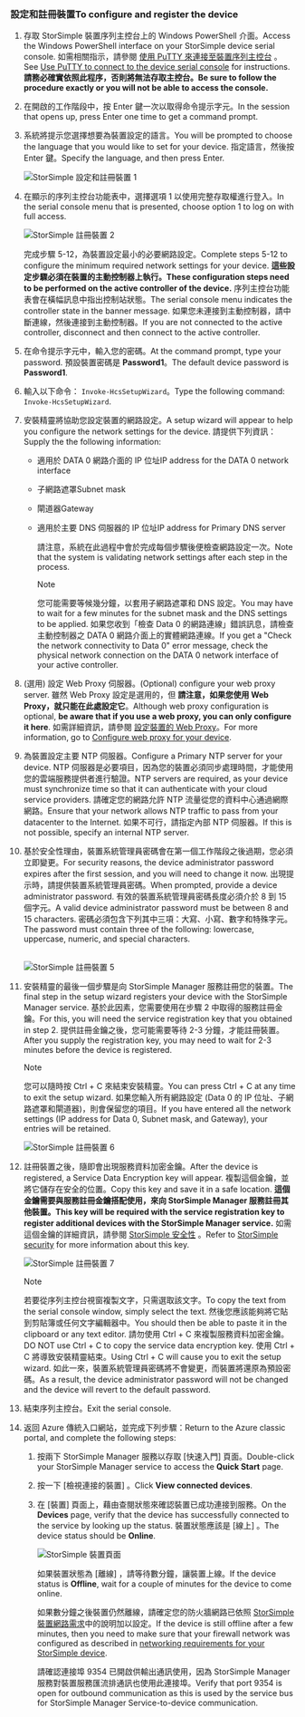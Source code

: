 <!--author=alkohli last changed: 02/22/2016-->


### <a name="to-configure-and-register-the-device"></a><span data-ttu-id="07dce-101">設定和註冊裝置</span><span class="sxs-lookup"><span data-stu-id="07dce-101">To configure and register the device</span></span>
1. <span data-ttu-id="07dce-102">存取 StorSimple 裝置序列主控台上的 Windows PowerShell 介面。</span><span class="sxs-lookup"><span data-stu-id="07dce-102">Access the Windows PowerShell interface on your StorSimple device serial console.</span></span> <span data-ttu-id="07dce-103">如需相關指示，請參閱 [使用 PuTTY 來連接至裝置序列主控台](#use-putty-to-connect-to-the-device-serial-console) 。</span><span class="sxs-lookup"><span data-stu-id="07dce-103">See [Use PuTTY to connect to the device serial console](#use-putty-to-connect-to-the-device-serial-console) for instructions.</span></span> <span data-ttu-id="07dce-104">**請務必確實依照此程序，否則將無法存取主控台。**</span><span class="sxs-lookup"><span data-stu-id="07dce-104">**Be sure to follow the procedure exactly or you will not be able to access the console.**</span></span>
2. <span data-ttu-id="07dce-105">在開啟的工作階段中，按 Enter 鍵一次以取得命令提示字元。</span><span class="sxs-lookup"><span data-stu-id="07dce-105">In the session that opens up, press Enter one time to get a command prompt.</span></span> 
3. <span data-ttu-id="07dce-106">系統將提示您選擇想要為裝置設定的語言。</span><span class="sxs-lookup"><span data-stu-id="07dce-106">You will be prompted to choose the language that you would like to set for your device.</span></span> <span data-ttu-id="07dce-107">指定語言，然後按 Enter 鍵。</span><span class="sxs-lookup"><span data-stu-id="07dce-107">Specify the language, and then press Enter.</span></span> 
   
    ![StorSimple 設定和註冊裝置 1](./media/storsimple-configure-and-register-device-u1/HCS_RegisterYourDevice1-U1-include.png)
4. <span data-ttu-id="07dce-109">在顯示的序列主控台功能表中，選擇選項 1 以使用完整存取權進行登入。</span><span class="sxs-lookup"><span data-stu-id="07dce-109">In the serial console menu that is presented, choose option 1 to log on with full access.</span></span> 
   
    ![StorSimple 註冊裝置 2](./media/storsimple-configure-and-register-device-u1/HCS_RegisterYourDevice2_U1-include.png)
   
     <span data-ttu-id="07dce-111">完成步驟 5-12，為裝置設定最小的必要網路設定。</span><span class="sxs-lookup"><span data-stu-id="07dce-111">Complete steps 5-12 to configure the minimum required network settings for your device.</span></span> <span data-ttu-id="07dce-112">**這些設定步驟必須在裝置的主動控制器上執行。**</span><span class="sxs-lookup"><span data-stu-id="07dce-112">**These configuration steps need to be performed on the active controller of the device.**</span></span> <span data-ttu-id="07dce-113">序列主控台功能表會在橫幅訊息中指出控制站狀態。</span><span class="sxs-lookup"><span data-stu-id="07dce-113">The serial console menu indicates the controller state in the banner message.</span></span> <span data-ttu-id="07dce-114">如果您未連接到主動控制器，請中斷連線，然後連接到主動控制器。</span><span class="sxs-lookup"><span data-stu-id="07dce-114">If you are not connected to the active controller, disconnect and then connect to the active controller.</span></span>
5. <span data-ttu-id="07dce-115">在命令提示字元中，輸入您的密碼。</span><span class="sxs-lookup"><span data-stu-id="07dce-115">At the command prompt, type your password.</span></span> <span data-ttu-id="07dce-116">預設裝置密碼是 **Password1**。</span><span class="sxs-lookup"><span data-stu-id="07dce-116">The default device password is **Password1**.</span></span>
6. <span data-ttu-id="07dce-117">輸入以下命令： `Invoke-HcsSetupWizard`。</span><span class="sxs-lookup"><span data-stu-id="07dce-117">Type the following command: `Invoke-HcsSetupWizard`.</span></span> 
7. <span data-ttu-id="07dce-118">安裝精靈將協助您設定裝置的網路設定。</span><span class="sxs-lookup"><span data-stu-id="07dce-118">A setup wizard will appear to help you configure the network settings for the device.</span></span> <span data-ttu-id="07dce-119">請提供下列資訊：</span><span class="sxs-lookup"><span data-stu-id="07dce-119">Supply the the following information:</span></span> 
   
   * <span data-ttu-id="07dce-120">適用於 DATA 0 網路介面的 IP 位址</span><span class="sxs-lookup"><span data-stu-id="07dce-120">IP address for the DATA 0 network interface</span></span>
   * <span data-ttu-id="07dce-121">子網路遮罩</span><span class="sxs-lookup"><span data-stu-id="07dce-121">Subnet mask</span></span>
   * <span data-ttu-id="07dce-122">閘道器</span><span class="sxs-lookup"><span data-stu-id="07dce-122">Gateway</span></span>
   * <span data-ttu-id="07dce-123">適用於主要 DNS 伺服器的 IP 位址</span><span class="sxs-lookup"><span data-stu-id="07dce-123">IP address for Primary DNS server</span></span>
     
        <span data-ttu-id="07dce-124">請注意，系統在此過程中會於完成每個步驟後便檢查網路設定一次。</span><span class="sxs-lookup"><span data-stu-id="07dce-124">Note that the system is validating network settings after each step in the process.</span></span>
     
     > [!NOTE]
     > <span data-ttu-id="07dce-125">您可能需要等候幾分鐘，以套用子網路遮罩和 DNS 設定。</span><span class="sxs-lookup"><span data-stu-id="07dce-125">You may have to wait for a few minutes for the subnet mask and the DNS settings to be applied.</span></span> <span data-ttu-id="07dce-126">如果您收到「檢查 Data 0 的網路連線」錯誤訊息，請檢查主動控制器之 DATA 0 網路介面上的實體網路連線。</span><span class="sxs-lookup"><span data-stu-id="07dce-126">If you get a "Check the network connectivity to Data 0" error message, check the physical network connection on the DATA 0 network interface of your active controller.</span></span>
     > 
     > 
8. <span data-ttu-id="07dce-127">(選用) 設定 Web Proxy 伺服器。</span><span class="sxs-lookup"><span data-stu-id="07dce-127">(Optional) configure your web proxy server.</span></span> <span data-ttu-id="07dce-128">雖然 Web Proxy 設定是選用的，但 **請注意，如果您使用 Web Proxy，就只能在此處設定它**。</span><span class="sxs-lookup"><span data-stu-id="07dce-128">Although web proxy configuration is optional, **be aware that if you use a web proxy, you can only configure it here**.</span></span> <span data-ttu-id="07dce-129">如需詳細資訊，請參閱 [設定裝置的 Web Proxy](../articles/storsimple/storsimple-configure-web-proxy.md)。</span><span class="sxs-lookup"><span data-stu-id="07dce-129">For more information, go to [Configure web proxy for your device](../articles/storsimple/storsimple-configure-web-proxy.md).</span></span>
9. <span data-ttu-id="07dce-130">為裝置設定主要 NTP 伺服器。</span><span class="sxs-lookup"><span data-stu-id="07dce-130">Configure a Primary NTP server for your device.</span></span> <span data-ttu-id="07dce-131">NTP 伺服器是必要項目，因為您的裝置必須同步處理時間，才能使用您的雲端服務提供者進行驗證。</span><span class="sxs-lookup"><span data-stu-id="07dce-131">NTP servers are required, as your device must synchronize time so that it can authenticate with your cloud service providers.</span></span> <span data-ttu-id="07dce-132">請確定您的網路允許 NTP 流量從您的資料中心通過網際網路。</span><span class="sxs-lookup"><span data-stu-id="07dce-132">Ensure that your network allows NTP traffic to pass from your datacenter to the Internet.</span></span> <span data-ttu-id="07dce-133">如果不可行，請指定內部 NTP 伺服器。</span><span class="sxs-lookup"><span data-stu-id="07dce-133">If this is not possible, specify an internal NTP server.</span></span> 
10. <span data-ttu-id="07dce-134">基於安全性理由，裝置系統管理員密碼會在第一個工作階段之後過期，您必須立即變更。</span><span class="sxs-lookup"><span data-stu-id="07dce-134">For security reasons, the device administrator password expires after the first session, and you will need to change it now.</span></span> <span data-ttu-id="07dce-135">出現提示時，請提供裝置系統管理員密碼。</span><span class="sxs-lookup"><span data-stu-id="07dce-135">When prompted, provide a device administrator password.</span></span> <span data-ttu-id="07dce-136">有效的裝置系統管理員密碼長度必須介於 8 到 15 個字元。</span><span class="sxs-lookup"><span data-stu-id="07dce-136">A valid device administrator password must be between 8 and 15 characters.</span></span> <span data-ttu-id="07dce-137">密碼必須包含下列其中三項：大寫、小寫、數字和特殊字元。</span><span class="sxs-lookup"><span data-stu-id="07dce-137">The password must contain three of the following: lowercase, uppercase, numeric, and special characters.</span></span>
    
    <br/>![StorSimple 註冊裝置 5](./media/storsimple-configure-and-register-device-u1/HCS_RegisterYourDevice5_U1-include.png)
11. <span data-ttu-id="07dce-139">安裝精靈的最後一個步驟是向 StorSimple Manager 服務註冊您的裝置。</span><span class="sxs-lookup"><span data-stu-id="07dce-139">The final step in the setup wizard registers your device with the StorSimple Manager service.</span></span> <span data-ttu-id="07dce-140">基於此因素，您需要使用在步驟 2 中取得的服務註冊金鑰。</span><span class="sxs-lookup"><span data-stu-id="07dce-140">For this, you will need the service registration key that you obtained in step 2.</span></span> <span data-ttu-id="07dce-141">提供註冊金鑰之後，您可能需要等待 2-3 分鐘，才能註冊裝置。</span><span class="sxs-lookup"><span data-stu-id="07dce-141">After you supply the registration key, you may need to wait for 2-3 minutes before the device is registered.</span></span>
    
    > [!NOTE]
    > <span data-ttu-id="07dce-142">您可以隨時按 Ctrl + C 來結束安裝精靈。</span><span class="sxs-lookup"><span data-stu-id="07dce-142">You can press Ctrl + C at any time to exit the setup wizard.</span></span> <span data-ttu-id="07dce-143">如果您輸入所有網路設定 (Data 0 的 IP 位址、子網路遮罩和閘道器)，則會保留您的項目。</span><span class="sxs-lookup"><span data-stu-id="07dce-143">If you have entered all the network settings (IP address for Data 0, Subnet mask, and Gateway), your entries will be retained.</span></span>
    > 
    > 
    
    ![StorSimple 註冊裝置 6](./media/storsimple-configure-and-register-device-u1/HCS_RegisterYourDevice6_U1-include.png)
12. <span data-ttu-id="07dce-145">註冊裝置之後，隨即會出現服務資料加密金鑰。</span><span class="sxs-lookup"><span data-stu-id="07dce-145">After the device is registered, a Service Data Encryption key will appear.</span></span> <span data-ttu-id="07dce-146">複製這個金鑰，並將它儲存在安全的位置。</span><span class="sxs-lookup"><span data-stu-id="07dce-146">Copy this key and save it in a safe location.</span></span> <span data-ttu-id="07dce-147">**這個金鑰需要與服務註冊金鑰搭配使用，來向 StorSimple Manager 服務註冊其他裝置。**</span><span class="sxs-lookup"><span data-stu-id="07dce-147">**This key will be required with the service registration key to register additional devices with the StorSimple Manager service.**</span></span> <span data-ttu-id="07dce-148">如需這個金鑰的詳細資訊，請參閱 [StorSimple 安全性](../articles/storsimple/storsimple-security.md) 。</span><span class="sxs-lookup"><span data-stu-id="07dce-148">Refer to [StorSimple security](../articles/storsimple/storsimple-security.md) for more information about this key.</span></span>
    
    ![StorSimple 註冊裝置 7](./media/storsimple-configure-and-register-device-u1/HCS_RegisterYourDevice7_U1-include.png)    
    
    > [!NOTE]
    > <span data-ttu-id="07dce-150">若要從序列主控台視窗複製文字，只需選取該文字。</span><span class="sxs-lookup"><span data-stu-id="07dce-150">To copy the text from the serial console window, simply select the text.</span></span> <span data-ttu-id="07dce-151">然後您應該能夠將它貼到剪貼簿或任何文字編輯器中。</span><span class="sxs-lookup"><span data-stu-id="07dce-151">You should then be able to paste it in the clipboard or any text editor.</span></span> <span data-ttu-id="07dce-152">請勿使用 Ctrl + C 來複製服務資料加密金鑰。</span><span class="sxs-lookup"><span data-stu-id="07dce-152">DO NOT use Ctrl + C to copy the service data encryption key.</span></span> <span data-ttu-id="07dce-153">使用 Ctrl + C 將導致安裝精靈結束。</span><span class="sxs-lookup"><span data-stu-id="07dce-153">Using Ctrl + C will cause you to exit the setup wizard.</span></span> <span data-ttu-id="07dce-154">如此一來，裝置系統管理員密碼將不會變更，而裝置將還原為預設密碼。</span><span class="sxs-lookup"><span data-stu-id="07dce-154">As a result, the device administrator password will not be changed and the device will revert to the default password.</span></span>
    > 
    > 
13. <span data-ttu-id="07dce-155">結束序列主控台。</span><span class="sxs-lookup"><span data-stu-id="07dce-155">Exit the serial console.</span></span>
14. <span data-ttu-id="07dce-156">返回 Azure 傳統入口網站，並完成下列步驟：</span><span class="sxs-lookup"><span data-stu-id="07dce-156">Return to the Azure classic portal, and complete the following steps:</span></span>
    
    1. <span data-ttu-id="07dce-157">按兩下 StorSimple Manager 服務以存取 [快速入門]  頁面。</span><span class="sxs-lookup"><span data-stu-id="07dce-157">Double-click your StorSimple Manager service to access the **Quick Start** page.</span></span>
    2. <span data-ttu-id="07dce-158">按一下 [檢視連接的裝置] 。</span><span class="sxs-lookup"><span data-stu-id="07dce-158">Click **View connected devices**.</span></span>
    3. <span data-ttu-id="07dce-159">在 [裝置]  頁面上，藉由查閱狀態來確認裝置已成功連接到服務。</span><span class="sxs-lookup"><span data-stu-id="07dce-159">On the **Devices** page, verify that the device has successfully connected to the service by looking up the status.</span></span> <span data-ttu-id="07dce-160">裝置狀態應該是 [線上] 。</span><span class="sxs-lookup"><span data-stu-id="07dce-160">The device status should be **Online**.</span></span>
       
        ![StorSimple 裝置頁面](./media/storsimple-configure-and-register-device-u1/HCS_DevicesPageM_U1-include.png) 
       
        <span data-ttu-id="07dce-162">如果裝置狀態為 [離線] ，請等待數分鐘，讓裝置上線。</span><span class="sxs-lookup"><span data-stu-id="07dce-162">If the device status is **Offline**, wait for a couple of minutes for the device to come online.</span></span> 
       
        <span data-ttu-id="07dce-163">如果數分鐘之後裝置仍然離線，請確定您的防火牆網路已依照 [StorSimple 裝置網路需求](../articles/storsimple/storsimple-system-requirements.md)中的說明加以設定。</span><span class="sxs-lookup"><span data-stu-id="07dce-163">If the device is still offline after a few minutes, then you need to make sure that your firewall network was configured as described in [networking requirements for your StorSimple device](../articles/storsimple/storsimple-system-requirements.md).</span></span> 
       
        <span data-ttu-id="07dce-164">請確認連接埠 9354 已開啟供輸出通訊使用，因為 StorSimple Manager 服務對裝置服務匯流排通訊也使用此連接埠。</span><span class="sxs-lookup"><span data-stu-id="07dce-164">Verify that port 9354 is open for outbound communication as this is used by the service bus for StorSimple Manager Service-to-device communication.</span></span>


